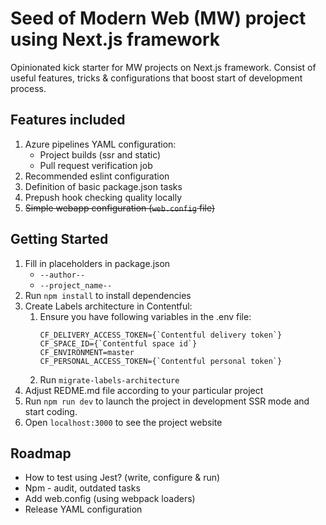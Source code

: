 # Seed of  Modern Web (MW) project using Next.js framework
Opinionated kick starter for MW projects on Next.js framework. Consist of useful  features, tricks  & configurations that boost start of development process.

## Features included
1. Azure pipelines YAML configuration:
    - Project builds  (ssr and static)
    - Pull request verification job
1. Recommended eslint configuration
1. Definition of basic package.json tasks
1. Prepush hook checking quality locally
1. ~~Simple webapp configuration (`web.config` file)~~

## Getting Started
1. Fill in placeholders in package.json
    - `--author--`
    - `--project_name--`
1. Run `npm install`  to install dependencies
1. Create Labels architecture in Contentful:
    1. Ensure you have following variables in the .env file:
        ```
        CF_DELIVERY_ACCESS_TOKEN={`Contentful delivery token`}
        CF_SPACE_ID={`Contentful space id`}
        CF_ENVIRONMENT=master
        CF_PERSONAL_ACCESS_TOKEN={`Contentful personal token`}
        ```
    1. Run `migrate-labels-architecture`
1. Adjust REDME.md file according to your particular project
1. Run `npm run dev` to launch the project in development SSR mode and start coding.
1. Open `localhost:3000` to see the project website

## Roadmap
- How to test using Jest?  (write, configure & run)
- Npm - audit, outdated tasks
- Add web.config (using webpack loaders)
- Release YAML configuration

